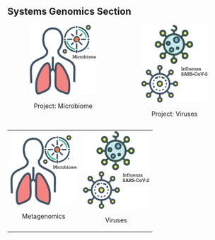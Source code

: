 ## Systems Genomics Section

<div style="display: flex; justify-content: space-around;">
  <div style="text-align: center;">
    <a href="https://github.com/GhedinSGS/SGSlab_metagenomics">
      <img src="https://github.com/GhedinSGS/.github/blob/main/figures/microbiome.png" alt="Microbiome" width="150"/>
    </a>
    <p>Project: Microbiome</p>
  </div>
  <div style="text-align: center;">
    <a href="https://github.com/GhedinSGS/DiVRGE">
      <img src="https://github.com/GhedinSGS/.github/blob/main/figures/viruses.png" alt="Viruses" width="150"/>
    </a>
    <p>Project: Viruses</p>
  </div>
</div>


<table>
  <tr>
    <td style="text-align: center;">
      <a href="https://github.com/GhedinSGS/SGSlab_metagenomics">
        <img src="https://github.com/GhedinSGS/.github/blob/main/figures/microbiome.png" alt="Microbiome" width="150"/>
      </a>
      <p>Metagenomics</p>
    </td>
    <td style="text-align: center;">
      <a href="https://github.com/GhedinSGS/DiVRGE">
        <img src="https://github.com/GhedinSGS/.github/blob/main/figures/viruses.png" alt="Viruses" width="150"/>
      </a>
      <p>Viruses</p>
    </td>
  </tr>
</table>

